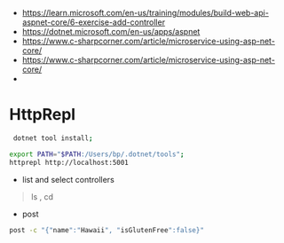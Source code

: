- https://learn.microsoft.com/en-us/training/modules/build-web-api-aspnet-core/6-exercise-add-controller
- https://dotnet.microsoft.com/en-us/apps/aspnet
- https://www.c-sharpcorner.com/article/microservice-using-asp-net-core/
- https://www.c-sharpcorner.com/article/microservice-using-asp-net-core/
-


# HttpRepl

```bash
 dotnet tool install;

export PATH="$PATH:/Users/bp/.dotnet/tools";
httprepl http://localhost:5001                  
```

- list and select controllers
 > ls , cd

- post
```bash
post -c "{"name":"Hawaii", "isGlutenFree":false}"
```